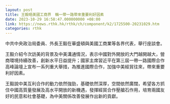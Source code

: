 ```yaml
---
layout: post
title: 王毅晤美國工商界　稱一帶一路帶來重要利好因素
date: 2023-10-29 16:58:47.000000000 +08:00
link: https://news.rthk.hk/rthk/ch/component/k2/1725500-20231029.htm
categories: rthk
---
```


中共中央政治局委員、外長王毅在華盛頓與美國工商業等各界代表，舉行座談會。

王毅介紹今次訪美的背景及中美溝通情況，表示中國對外開放的大門越開越大，營商環境持續改善，創新水平日益提升；國家主席習近平在第三屆一帶一路國際合作高峰論壇上宣布一系列重大舉措，為推進國際合作，加強中美經貿往來，帶來重要利好因素。

王毅說中美互利合作的動力依然強勁，基礎依然深厚，空間依然廣闊，希望各方抓住中國高質量發展及高水平開放的新機遇，發揮經貿合作壓艙石作用，培育兩國友好的民意和社會基礎，為中美關係改善發展作出新的貢獻。
